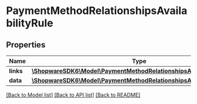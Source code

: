 # PaymentMethodRelationshipsAvailabilityRule

## Properties
Name | Type | Description | Notes
------------ | ------------- | ------------- | -------------
**links** | [**\ShopwareSDK6\Model\PaymentMethodRelationshipsAvailabilityRuleLinks**](PaymentMethodRelationshipsAvailabilityRuleLinks.md) |  | [optional] 
**data** | [**\ShopwareSDK6\Model\PaymentMethodRelationshipsAvailabilityRuleData**](PaymentMethodRelationshipsAvailabilityRuleData.md) |  | [optional] 

[[Back to Model list]](../../README.md#documentation-for-models) [[Back to API list]](../../README.md#documentation-for-api-endpoints) [[Back to README]](../../README.md)

